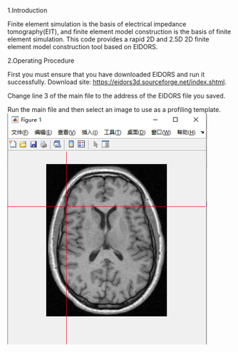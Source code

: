 1.Introduction

Finite element simulation is the basis of electrical impedance tomography(EIT), and finite element model construction is the basis of finite element simulation. This code provides a rapid 2D and 2.5D 2D finite element model construction tool based on EIDORS.

2.Operating Procedure

First you must ensure that you have downloaded EIDORS and run it successfully. Download site: https://eidors3d.sourceforge.net/index.shtml.

Change line 3 of the main file to the address of the EIDORS file you saved.

Run the main file and then select an image to use as a profiling template.
![image](https://github.com/zhuumingxu/EIT-Finite-element-mesh/blob/main/1.png)
